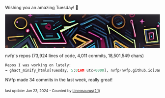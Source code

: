 Wishing you an amazing Tuesday! 🎉

![banner](./assets/banner.jpg)

nvfp's repos (73,924 lines of code, 4,011 commits, 18,501,549 chars)

```python
Repos I was working on lately:
→ ghact_minify_htmls[Tuesday, 5:01AM utc+0000], nvfp/nvfp.github.io[January 23, 4:51AM], nvfp[January 23, 12:35AM]
```

NVfp made 34 commits in the last week, really great!

<sub>last update: Jan 23, 2024 - Counted by [Lineosaurus(2.1)](https://github.com/Lineosaurus/Lineosaurus)</sub>